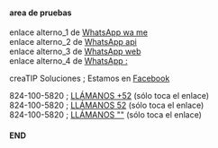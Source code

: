 #### area de pruebas


enlace alterno_1 de [WhatsApp wa me][WA1] <br />
enlace alterno_2 de [WhatsApp api][WA2] <br />
enlace alterno_3 de [WhatsApp web][WA3] <br />
enlace alterno_4 de [WhatsApp :][WA4] <br />

creaTIP Soluciones ; Estamos en [Facebook][FB] <br />

824-100-5820 ; [LLÁMANOS +52][Tel1] (sólo toca el enlace) <br />
824-100-5820 ; [LLÁMANOS 52][Tel2] (sólo toca el enlace) <br />
824-100-5820 ; [LLÁMANOS ""][Tel3] (sólo toca el enlace)


[Tel1]: tel:+528241005820
[Tel2]: tel:528241005820
[Tel3]: tel:8241005820

[FB]: https://www.facebook.com/creaTipSolucionesSH/

[WA1]: https://wa.me/528241005820?text=Hola,%20conozco%20éste%20negocio
[WA2]: https://api.whatsapp.com/send/?phone=528241005820&text=Hola%2C+me+quiero+anunciar
[WA3]: https://web.whatsapp.com/send?phone=528241005820&text=Hola%2C+me+quiero+anunciar
[WA4]: whatsapp://send?text=Hola%2C+me+quiero+anunciar&phone=528241005820


#### END


